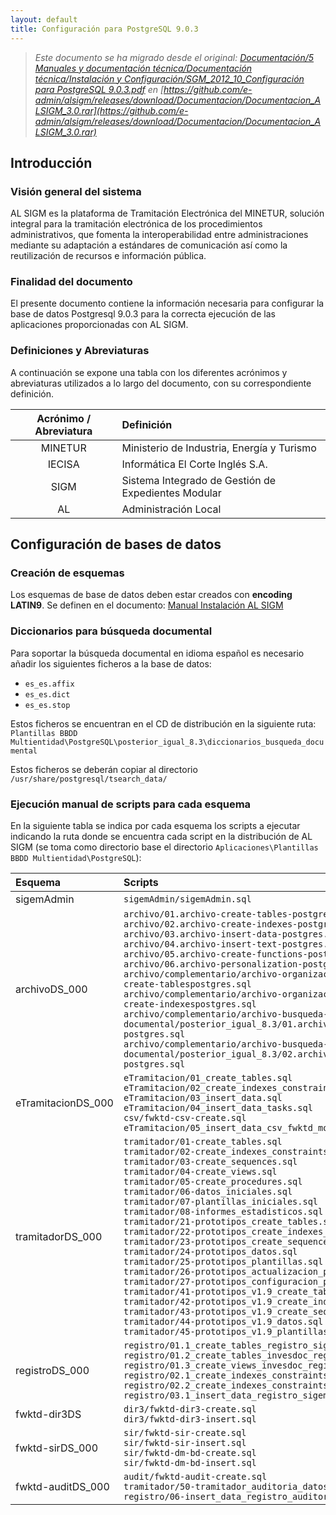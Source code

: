```yaml
---
layout: default
title: Configuración para PostgreSQL 9.0.3
---
```



> *Este documento se ha migrado desde el original:
[Documentación/5 Manuales y documentación técnica/Documentación técnica/Instalación y Configuración/SGM_2012_10_Configuración para PostgreSQL 9.0.3.pdf](pdfs/SGM_2012_10_Configuración_para_PostgreSQL_9.0.3.pdf) en [https://github.com/e-admin/alsigm/releases/download/Documentacion/Documentacion_ALSIGM_3.0.rar](https://github.com/e-admin/alsigm/releases/download/Documentacion/Documentacion_ALSIGM_3.0.rar)*




## Introducción


### Visión general del sistema

AL SIGM es la plataforma de Tramitación Electrónica del MINETUR, solución integral
para la tramitación electrónica de los procedimientos administrativos, que fomenta la
interoperabilidad entre administraciones mediante su adaptación a estándares de
comunicación así como la reutilización de recursos e información pública.

### Finalidad del documento

El presente documento contiene la información necesaria para configurar la base de
datos Postgresql 9.0.3 para la correcta ejecución de las aplicaciones proporcionadas
con AL SIGM.



### Definiciones y Abreviaturas

A continuación se expone una tabla con los diferentes acrónimos y abreviaturas
utilizados a lo largo del documento, con su correspondiente definición.


|Acrónimo / Abreviatura | Definición |
|:----:|:----|
|MINETUR|Ministerio de Industria, Energía y Turismo|
|IECISA|Informática El Corte Inglés S.A.|
|SIGM|Sistema Integrado de Gestión de Expedientes Modular|
|AL|Administración Local|



## Configuración de bases de datos

### Creación de esquemas

Los esquemas de base de datos deben estar creados con **encoding LATIN9**. Se definen
en el documento: [Manual Instalación AL SIGM](Manual-de-instalación-AL-SIGM.html)

### Diccionarios para búsqueda documental

Para soportar la búsqueda documental en idioma español es necesario añadir los
siguientes ficheros a la base de datos:

* `es_es.affix`
* `es_es.dict`
* `es_es.stop`

Estos ficheros se encuentran en el CD de distribución en la siguiente ruta: 
`Plantillas BBDD Multientidad\PostgreSQL\posterior_igual_8.3\diccionarios_busqueda_documental`

Estos ficheros se deberán copiar al directorio  `/usr/share/postgresql/tsearch_data/`

### Ejecución manual de scripts para cada esquema

En la siguiente tabla se indica por cada esquema los scripts a ejecutar indicando la ruta
donde se encuentra cada script en la distribución de AL SIGM (se toma como directorio
base el directorio `Aplicaciones\Plantillas BBDD Multientidad\PostgreSQL`):



|Esquema|Scripts|
|:----|:----|
|sigemAdmin|`sigemAdmin/sigemAdmin.sql`|
|archivoDS_000|`archivo/01.archivo-create-tables-postgres.sql`<br>`archivo/02.archivo-create-indexes-postgres.sql`<br>`archivo/03.archivo-insert-data-postgres.sql`<br>`archivo/04.archivo-insert-text-postgres.sql`<br>`archivo/05.archivo-create-functions-postgres.sql`<br>`archivo/06.archivo-personalization-postgres.sql`<br>`archivo/complementario/archivo-organizacion-bd/01.archivo-organizacion-bd-create-tablespostgres.sql`<br>`archivo/complementario/archivo-organizacion-bd/02.archivo-organizacion-bd-create-indexespostgres.sql`<br>`archivo/complementario/archivo-busqueda-documental/posterior_igual_8.3/01.archivo-createdocumentary-search-postgres.sql`<br>`archivo/complementario/archivo-busqueda-documental/posterior_igual_8.3/02.archivo-insertdocumentary-search-postgres.sql`|
|eTramitacionDS_000|`eTramitacion/01_create_tables.sql`<br>`eTramitacion/02_create_indexes_constraints.sql`<br>`eTramitacion/03_insert_data.sql`<br>`eTramitacion/04_insert_data_tasks.sql`<br>`csv/fwktd-csv-create.sql`<br>`eTramitacion/05_insert_data_csv_fwktd_module.sql`|
|tramitadorDS_000|`tramitador/01-create_tables.sql`<br>`tramitador/02-create_indexes_constraints.sql`<br>`tramitador/03-create_sequences.sql`<br>`tramitador/04-create_views.sql`<br>`tramitador/05-create_procedures.sql`<br>`tramitador/06-datos_iniciales.sql`<br>`tramitador/07-plantillas_iniciales.sql`<br>`tramitador/08-informes_estadisticos.sql`<br>`tramitador/21-prototipos_create_tables.sql`<br>`tramitador/22-prototipos_create_indexes_constraints.sql`<br>`tramitador/23-prototipos_create_sequences.sql`<br>`tramitador/24-prototipos_datos.sql`<br>`tramitador/25-prototipos_plantillas.sql`<br>`tramitador/26-prototipos_actualizacion_permisos.sql`<br>`tramitador/27-prototipos_configuracion_publicador.sql`<br>`tramitador/41-prototipos_v1.9_create_tables.sql`<br>`tramitador/42-prototipos_v1.9_create_indexes_constraints.sql`<br>`tramitador/43-prototipos_v1.9_create_sequences.sql`<br>`tramitador/44-prototipos_v1.9_datos.sql`<br>`tramitador/45-prototipos_v1.9_plantillas.sql`|
|registroDS_000|`registro/01.1_create_tables_registro_sigem_postgres.sql`<br>`registro/01.2_create_tables_invesdoc_registro_sigem_postgres.sql`<br>`registro/01.3_create_views_invesdoc_registro_sigem_postgres.sql`<br>`registro/02.1_create_indexes_constraints_registro_sigem_postgres.sql`<br>`registro/02.2_create_indexes_constraints_invesdoc_registro_sigem_postgres.sql`<br>`registro/03.1_insert_data_registro_sigem_postgres.sql`|
|fwktd-dir3DS|`dir3/fwktd-dir3-create.sql`<br>`dir3/fwktd-dir3-insert.sql`|
|fwktd-sirDS_000|`sir/fwktd-sir-create.sql`<br>`sir/fwktd-sir-insert.sql`<br>`sir/fwktd-dm-bd-create.sql`<br>`sir/fwktd-dm-bd-insert.sql`|
|fwktd-auditDS_000|`audit/fwktd-audit-create.sql`<br>`tramitador/50-tramitador_auditoria_datos.sql`<br>`registro/06-insert_data_registro_auditoria_datos_postgres.sql`|


